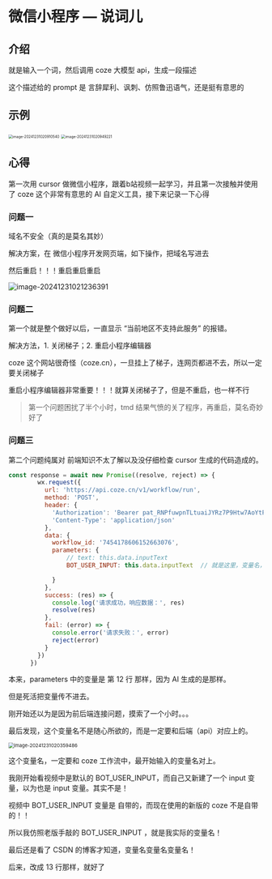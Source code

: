 # 微信小程序 — 说词儿

## 介绍

就是输入一个词，然后调用 coze 大模型 api，生成一段描述

这个描述给的 prompt 是 言辞犀利、讽刺、仿照鲁迅语气，还是挺有意思的

## 示例

<img src="https://ricardo-typora-image-submit.oss-cn-beijing.aliyuncs.com/img/202412310209597.png" alt="image-20241231020910540" style="zoom:50%;" />

<img src="https://ricardo-typora-image-submit.oss-cn-beijing.aliyuncs.com/img/202412310209250.png" alt="image-20241231020949221" style="zoom: 50%;" />

## 心得



第一次用 cursor 做微信小程序，跟着b站视频一起学习，并且第一次接触并使用了 coze 这个非常有意思的 AI 自定义工具，接下来记录一下心得

### 问题一

域名不安全（真的是莫名其妙）

解决方案，在 微信小程序开发网页端，如下操作，把域名写进去

然后重启！！！重启重启重启

![image-20241231021236391](https://ricardo-typora-image-submit.oss-cn-beijing.aliyuncs.com/img/202412310212444.png)

### 问题二

第一个就是整个做好以后，一直显示 “当前地区不支持此服务” 的报错。

解决方法，1. 关闭梯子；2. 重启小程序编辑器

coze 这个网站很奇怪（coze.cn），一旦挂上了梯子，连网页都进不去，所以一定要关闭梯子

重启小程序编辑器非常重要！！！就算关闭梯子了，但是不重启，也一样不行

> 第一个问题困扰了半个小时，tmd 结果气愤的关了程序，再重启，莫名奇妙好了

### 问题三

第二个问题纯属对 前端知识不太了解以及没仔细检查 cursor 生成的代码造成的。

```js
const response = await new Promise((resolve, reject) => {
        wx.request({
          url: 'https://api.coze.cn/v1/workflow/run',
          method: 'POST',
          header: {
            'Authorization': 'Bearer pat_RNPfuwpnTLtuaiJYRz7P9Htw7AoYtPXuvNXaGtFZi6B0ic0nufpgxOYB6S5sO77V',
            'Content-Type': 'application/json'
          },
          data: {
            workflow_id: '7454178606152663076',
            parameters: {
                // text: this.data.inputText
                BOT_USER_INPUT: this.data.inputText  // 就是这里，变量名，一定要和 工作流 中自定义的变量名相同，要不然无法传参

            }
          },
          success: (res) => {
            console.log('请求成功，响应数据：', res)
            resolve(res)
          },
          fail: (error) => {
            console.error('请求失败：', error)
            reject(error)
          }
        })
      })
```

本来，parameters 中的变量是 第 12 行 那样，因为 AI 生成的是那样。

但是死活把变量传不进去。

刚开始还以为是因为前后端连接问题，摸索了一个小时。。。

最后发现，这个变量名不是随心所欲的，而是一定要和后端（api）对应上的。

<img src="https://ricardo-typora-image-submit.oss-cn-beijing.aliyuncs.com/img/202412310204615.png" alt="image-20241231020359486" style="zoom: 67%;" />

这个变量名，一定要和 coze 工作流中，最开始输入的变量名对上。

我刚开始看视频中是默认的 BOT_USER_INPUT，而自己又新建了一个 input 变量，以为也是 input 变量。其实不是！

视频中 BOT_USER_INPUT 变量是 自带的，而现在使用的新版的 coze 不是自带的！！

所以我仿照老版手敲的 BOT_USER_INPUT ，就是我实际的变量名！

最后还是看了 CSDN 的博客才知道，变量名变量名变量名！

后来，改成 13 行那样，就好了